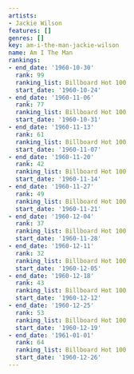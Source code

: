 ```yaml
---
artists:
- Jackie Wilson
features: []
genres: []
key: am-i-the-man-jackie-wilson
name: Am I The Man
rankings:
- end_date: '1960-10-30'
  rank: 99
  ranking_list: Billboard Hot 100
  start_date: '1960-10-24'
- end_date: '1960-11-06'
  rank: 77
  ranking_list: Billboard Hot 100
  start_date: '1960-10-31'
- end_date: '1960-11-13'
  rank: 61
  ranking_list: Billboard Hot 100
  start_date: '1960-11-07'
- end_date: '1960-11-20'
  rank: 42
  ranking_list: Billboard Hot 100
  start_date: '1960-11-14'
- end_date: '1960-11-27'
  rank: 49
  ranking_list: Billboard Hot 100
  start_date: '1960-11-21'
- end_date: '1960-12-04'
  rank: 37
  ranking_list: Billboard Hot 100
  start_date: '1960-11-28'
- end_date: '1960-12-11'
  rank: 32
  ranking_list: Billboard Hot 100
  start_date: '1960-12-05'
- end_date: '1960-12-18'
  rank: 43
  ranking_list: Billboard Hot 100
  start_date: '1960-12-12'
- end_date: '1960-12-25'
  rank: 53
  ranking_list: Billboard Hot 100
  start_date: '1960-12-19'
- end_date: '1961-01-01'
  rank: 64
  ranking_list: Billboard Hot 100
  start_date: '1960-12-26'
---
```



